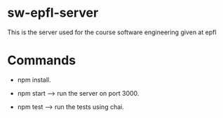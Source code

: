 # sw-epfl-server
This is the server used for the course software engineering given at epfl

# Commands

- npm install.
 
- npm start  --> run the server on port 3000.
   
- npm test  --> run the tests using chai.


